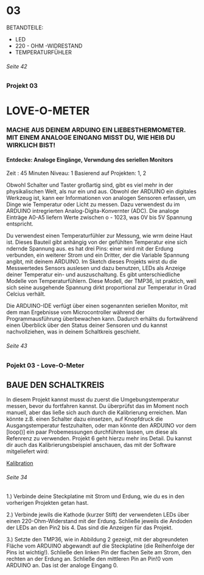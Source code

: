 # 03

BETANDTEILE:
+ LED
+ 220 - OHM -WIDRESTAND
+ TEMPERATURFÜHLER

###### Seite 42

### Projekt 03
# LOVE-O-METER
### MACHE AUS DEINEM ARDUINO EIN LIEBESTHERMOMETER. MIT EINEM ANALOGE EINGANG MISST DU, WIE HEIß DU WIRKLICH BIST!

#### Entdecke: Analoge Eingänge, Verwndung des seriellen Monitors
Zeit : 45 Minuten
Niveau: 1
Basierend auf Projekten: 1, 2

Obwohl Schalter und Taster großartig sind, gibt es viel mehr in der physikalischen Welt, als nur ein und aus.
Obwohl der ARDUINO ein digitales Werkzeug ist, kann eer Informationen von analogen Sensoren erfassen, um Dinge wie Temperatur oder Licht zu messen.
Dazu verwendest du im ARDUINO intregrierten Analog-Digita-Konvernter (ADC).
Die analoge Einträge A0-A5 liefern Werte zwischen o - 1023, was 0V bis 5V Spannung entspricht.

Du verwendest einen Temperaturfühler zur Messung, wie wrm deine Haut ist.
Dieses Bauteil gibt anhängig von der gefühlten Temperatur eine sich ndernde Spannung aus. es hat drei Pins:
einer wird mit der Erdung verbunden, ein weiterer Strom und ein Dritter, der die Variable Spannung angibt, mit deinem ARDUINO.
Im Sketch dieses Projekts wirst du die Messwertedes Sensors auslesen und dazu benutzen, LEDs als Anzeige deiner Temperatur ein- und auszuschaltung.
Es gibt unterschiedliche Modelle von Temperaturfühlern.
Diese Modell, der TMP36, ist praktich, weil sich seine ausgehende Spannung dirkt proportional zur Temperatur in Grad Celcius verhält.

Die ARDUINO-IDE verfügt über einen sogenannten seriellen Monitor, mit dem man Ergebnisse vom Microcontroller während der Programmausführung überbewachen kann.
Dadurch erhälts du fortwährend einen Überblick über den Status deiner Sensoren und du kannst nachvollziehen, was in deinem Schaltkreis geschieht.

###### Seite 43

### Pojekt 03 - Love-O-Meter
## BAUE DEN SCHALTKREIS

In diesem Projekt kannst musst du zuerst die Umgebungstemperatur messen, bevor du fortfahren kannst.
Du überprüfst das im Moment noch manuell, aber das ließe sich auch durch die Kalibrierung erreichen.
Man könnte z.B. einen Schalter dazu einsetzen, auf Knopfdruck die Ausgangstemperatur festzuhalten, oder man könnte den ARDUINO vor dem [loop()] ein paar Probemessungen durchführen lassen, um diese als Refenrenz zu verwenden.
Projekt 6 geht hierzu mehr ins Detail.
Du kannst dir auch das Kalibrierungsbeispiel anschauen, das mit der Software mitgeliefert wird:

[Kalibration](https://www.arduino.cc/en/calibration) 

###### Seite 34

1.) Verbinde deine Steckplatine mit Strom und Erdung, wie du es in den vorherigen Projekten getan hast.

2.) Verbinde jewils die Kathode (kurzer Stift) der verwendeten LEDs über einen 220-Ohm-Widerstand mit der Erdung.
Schließe jeweils die Andoden der LEDs an den Pin2 bis 4.
Das sind die Anzeigen für das Projekt.

3.) Setzte den TMP36, wie in Abbildung 2 gezeigt, mit der abgreundeten Fläche vom ARDUINO abgewandt auf die Steckplatine (die Reihenfolge der Pins ist wichtig!).
Schließe den linken Pin der flachen Seite am Strom, den rechten an der Erdung an.
Schließe den mittleren Pin an Pin!0 vom ARDUINO an.
Das ist der analoge Eingang 0.


